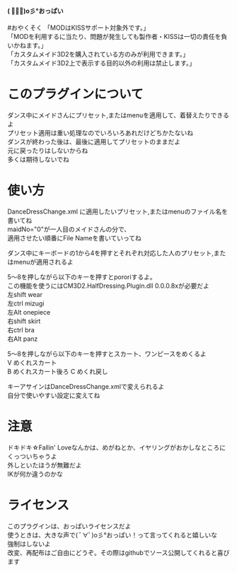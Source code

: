 #### ( ﾟ∀ﾟ)o彡°おっぱい

#おやくそく
「MODはKISSサポート対象外です。」  
「MODを利用するに当たり、問題が発生しても製作者・KISSは一切の責任を負いかねます。」  
「カスタムメイド3D2を購入されている方のみが利用できます。」  
「カスタムメイド3D2上で表示する目的以外の利用は禁止します。」  

# このプラグインについて
ダンス中にメイドさんにプリセット,またはmenuを適用して、着替えたりできるよ  
プリセット適用は重い処理なのでいろいろあれだけどちかたないね  
ダンスが終わった後は、最後に適用してプリセットのままだよ  
元に戻ったりはしないからね  
多くは期待しないでね  

# 使い方
DanceDressChange.xml に適用したいプリセット,またはmenuのファイル名を書いてね  
maidNo="0"が一人目のメイドさんの分で、  
適用させたい順番にFile Nameを書いていってね  

ダンス中にキーボードの1から4を押すとそれぞれ対応した人のプリセット,またはmenuが適用されるよ  

5～8を押しながら以下のキーを押すとpororiするよ。  
この機能を使うにはCM3D2.HalfDressing.Plugin.dll 0.0.0.8xが必要だよ  
左shift wear  
左ctrl  mizugi  
左Alt   onepiece  
右shift skirt  
右ctrl  bra  
右Alt   panz  

5～8を押しながら以下のキーを押すとスカート、ワンピースをめくるよ  
V       めくれスカート  
B       めくれスカート後ろ 
C       めくれ戻し  

キーアサインはDanceDressChange.xmlで変えられるよ  
自分で使いやすい設定に変えてね  

# 注意  
ドキドキ☆Fallin' Loveなんかは、めがねとか、イヤリングがおかしなところにくっついちゃうよ  
外しといたほうが無難だよ  
IKが何か違うのかな  

# ライセンス  
このプラグインは、おっぱいライセンスだよ  
使うときは、大きな声で( ﾟ∀ﾟ)o彡°おっぱい！って言ってくれると嬉しいな  
強制はしないよ  
改変、再配布はご自由にどうぞ。その際はgithubでソース公開してくれると喜びます  


